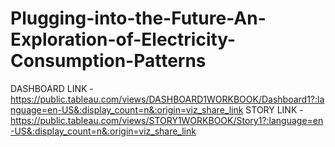 # Plugging-into-the-Future-An-Exploration-of-Electricity-Consumption-Patterns
DASHBOARD LINK - https://public.tableau.com/views/DASHBOARD1WORKBOOK/Dashboard1?:language=en-US&:display_count=n&:origin=viz_share_link
STORY LINK - https://public.tableau.com/views/STORY1WORKBOOK/Story1?:language=en-US&:display_count=n&:origin=viz_share_link
